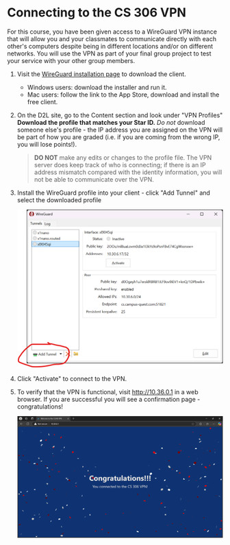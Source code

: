 # Connecting to the CS 306 VPN

For this course, you have been given access to a WireGuard VPN instance that will allow you and your classmates to communicate directly with each other's computers despite being in different locations and/or on different networks. You will use the VPN as part of your final group project to test your service with your other group members.

1. Visit the [WireGuard installation page](https://www.wireguard.com/install/) to download the client.

    * Windows users: download the installer and run it.
    * Mac users: follow the link to the App Store, download and install the free client.

1. On the D2L site, go to the Content section and look under "VPN Profiles" **Download the profile that matches your Star ID.** *Do not* download someone else's profile - the IP address you are assigned on the VPN will be part of how you are graded (i.e. if you are coming from the wrong IP, you will lose points!).

    > **DO NOT** make any edits or changes to the profile file. The VPN server does keep track of who is connecting; if there is an IP address mismatch compared with the identity information, you will not be able to communicate over the VPN.

1. Install the WireGuard profile into your client - click "Add Tunnel" and select the downloaded profile

     ![Image highlighting the Add Tunnel button in WireGuard's UI](assets/vpn_wg.png)

1. Click "Activate" to connect to the VPN.

1. To verify that the VPN is functional, visit <http://10.36.0.1> in a web browser. If you are successful you will see a confirmation page - congratulations!

    ![Image showing the success webpage](assets/vpn_website.png)